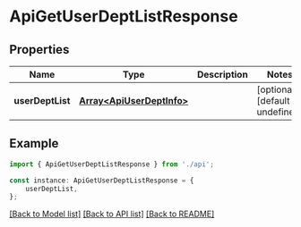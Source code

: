 # ApiGetUserDeptListResponse


## Properties

Name | Type | Description | Notes
------------ | ------------- | ------------- | -------------
**userDeptList** | [**Array&lt;ApiUserDeptInfo&gt;**](ApiUserDeptInfo.md) |  | [optional] [default to undefined]

## Example

```typescript
import { ApiGetUserDeptListResponse } from './api';

const instance: ApiGetUserDeptListResponse = {
    userDeptList,
};
```

[[Back to Model list]](../README.md#documentation-for-models) [[Back to API list]](../README.md#documentation-for-api-endpoints) [[Back to README]](../README.md)
